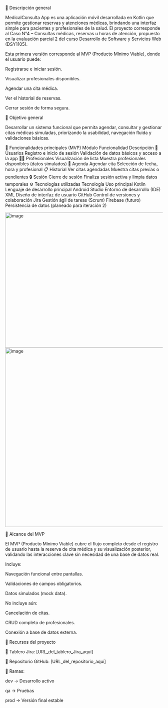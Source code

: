 📘 Descripción general

MedicalConsulta App es una aplicación móvil desarrollada en Kotlin que permite gestionar reservas y atenciones médicas, brindando una interfaz simple para pacientes y profesionales de la salud.
El proyecto corresponde al Caso N°4 – Consultas médicas, reservas u horas de atención, propuesto en la evaluación parcial 2 del curso Desarrollo de Software y Servicios Web (DSY1105).

Esta primera versión corresponde al MVP (Producto Mínimo Viable), donde el usuario puede:

Registrarse e iniciar sesión.

Visualizar profesionales disponibles.

Agendar una cita médica.

Ver el historial de reservas.

Cerrar sesión de forma segura.

🎯 Objetivo general

Desarrollar un sistema funcional que permita agendar, consultar y gestionar citas médicas simuladas, priorizando la usabilidad, navegación fluida y validaciones básicas.

🧩 Funcionalidades principales (MVP)
Módulo	Funcionalidad	Descripción
👤 Usuarios	Registro e inicio de sesión	Validación de datos básicos y acceso a la app
🧑‍⚕️ Profesionales	Visualización de lista	Muestra profesionales disponibles (datos simulados)
📅 Agenda	Agendar cita	Selección de fecha, hora y profesional
📋 Historial	Ver citas agendadas	Muestra citas previas o pendientes
🔒 Sesión	Cierre de sesión	Finaliza sesión activa y limpia datos temporales
⚙️ Tecnologías utilizadas
Tecnología	Uso principal
Kotlin	Lenguaje de desarrollo principal
Android Studio	Entorno de desarrollo (IDE)
XML	Diseño de interfaz de usuario
GitHub	Control de versiones y colaboración
Jira	Gestión ágil de tareas (Scrum)
Firebase (futuro)	Persistencia de datos (planeado para iteración 2)

<img width="786" height="431" alt="image" src="https://github.com/user-attachments/assets/6cf6facf-72b3-467b-88ec-d4189e19b10e" />


<img width="755" height="571" alt="image" src="https://github.com/user-attachments/assets/a183c115-f699-466c-9f0b-b0452d5db568" />


🧭 Alcance del MVP

El MVP (Producto Mínimo Viable) cubre el flujo completo desde el registro de usuario hasta la reserva de cita médica y su visualización posterior, validando las interacciones clave sin necesidad de una base de datos real.

Incluye:

Navegación funcional entre pantallas.

Validaciones de campos obligatorios.

Datos simulados (mock data).

No incluye aún:

Cancelación de citas.

CRUD completo de profesionales.

Conexión a base de datos externa.



🔗 Recursos del proyecto

🧾 Tablero Jira: [URL_del_tablero_Jira_aquí]

💾 Repositorio GitHub: [URL_del_repositorio_aquí]

🧱 Ramas:

dev → Desarrollo activo

qa → Pruebas

prod → Versión final estable

